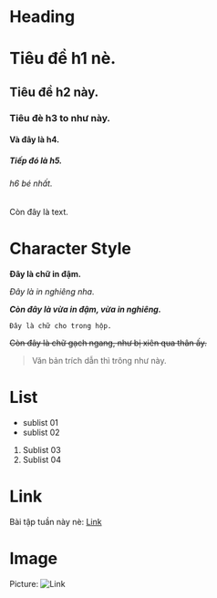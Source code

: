 # Heading
# Tiêu đề h1 nè.
## Tiêu đề h2 này.
### Tiêu đè h3 to như này.
#### Và đây là h4.
##### Tiếp đó là h5.
###### h6 bé nhất.
Còn đây là text.

# Character Style
**Đây là chữ in đậm.**

_Đây là in nghiêng nha_.

**_Còn đây là vừa in đậm, vừa in nghiêng._**

`Đây là chữ cho trong hộp.`

~~Còn đây là chữ gạch ngang, như bị xiên qua thân ấy.~~

> Văn bản trích dẫn thì trông như này.

# List
+ sublist 01
+ sublist 02
1. Sublist 03
2. Sublist 04

# Link
Bài tập tuần này nè: [Link](https://mimpython.github.io/pythonSummerCourse/week-05-assignment/)

# Image
Picture: ![Link](https://www.zerochan.net/Goku+Black)
